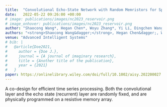 ```yaml
---
title:  "Convolutional Echo‐State Network with Random Memristors for Spatiotemporal Signal Classification"
date:   2022-05-22 09:26:00 +00:00
# image: publications/images/nc2023_reservoir.png
# image_onhover: publications/images/nc2023_reservoir.png
author: "Shaocong Wang*, Hegan Chen*, Woyu Zhang*, Yi Li, Dingchen Wang, Shuhui Shi, Yaping Zhao, Kam Chi Loong, Xi Chen, Yujiao Dong, Yi Zhang, Yang Jiang, Chaudhry Furqan, Jia Chen, Qing Wang, Xiaoxin Xu, Guangyi Wang, Hongyu Yu, Dashan Shang, Zhongrui Wang"
authors: "<strong>Shaocong Wang&dagger;</strong>, Hegan Chen&dagger;, Woyu Zhang&dagger;, Yi Li, Dingchen Wang, Shuhui Shi, Yaping Zhao, Kam Chi Loong, Xi Chen, Yujiao Dong, Yi Zhang, Yang Jiang, Chaudhry Furqan, Jia Chen, Qing Wang, Xiaoxin Xu, Guangyi Wang, Hongyu Yu, Dashan Shang, Zhongrui Wang"
venue: "Advanced Intelligent Systems"
# bib: |
#   @article{Doe2021,
#     author = {Doe J.},
#     journal = {A journal of imaginary research},
#     title = {Another title of the publication},
#     year = {2021}
#   }
paper: https://onlinelibrary.wiley.com/doi/full/10.1002/aisy.202200027
---
```

A co-design for efficient time series processing. Both the convolutional layer and the echo state (recurrent) layer are randomly fixed, and are physically programmed on a resistive memory array.
